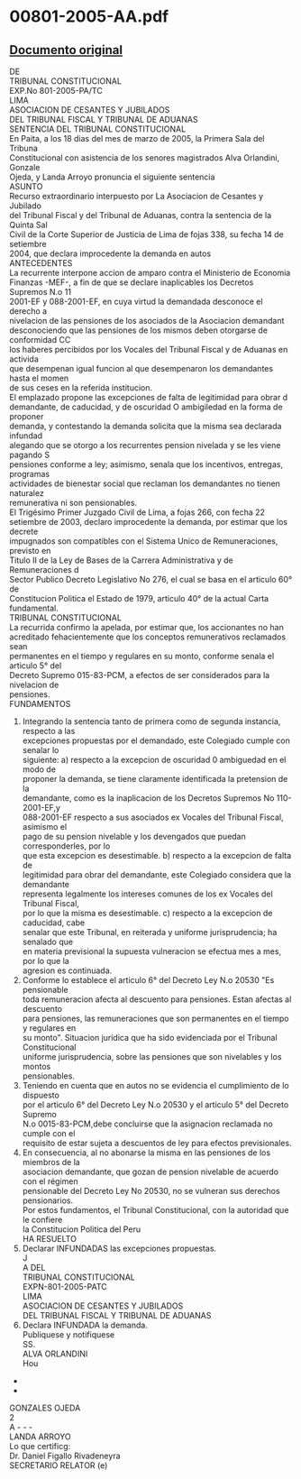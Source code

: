 
00801-2005-AA.pdf
=================
  
[Documento original](https://tc.gob.pe/jurisprudencia/2005/00801-2005-AA.pdf)  
---  
DE  
TRIBUNAL CONSTITUCIONAL  
EXP.No 801-2005-PA/TC  
LIMA  
ASOCIACION DE CESANTES Y JUBILADOS  
DEL TRIBUNAL FISCAL Y TRIBUNAL DE ADUANAS  
SENTENCIA DEL TRIBUNAL CONSTITUCIONAL  
En Paita, a los 18 dias del mes de marzo de 2005, la Primera Sala del Tribuna  
Constitucional con asistencia de los senores magistrados Alva Orlandini, Gonzale  
Ojeda, y Landa Arroyo pronuncia el siguiente sentencia  
ASUNTO  
Recurso extraordinario interpuesto por La Asociacion de Cesantes y Jubilado  
del Tribunal Fiscal y del Tribunal de Aduanas, contra la sentencia de la Quinta Sal  
Civil de la Corte Superior de Justicia de Lima de fojas 338, su fecha 14 de setiembre  
2004, que declara improcedente la demanda en autos  
ANTECEDENTES  
La recurrente interpone accion de amparo contra el Ministerio de Economia  
Finanzas -MEF-, a fin de que se declare inaplicables los Decretos Supremos N.o 11  
2001-EF y 088-2001-EF, en cuya virtud la demandada desconoce el derecho a  
nivelacion de las pensiones de los asociados de la Asociacion demandant  
desconociendo que las pensiones de los mismos deben otorgarse de conformidad CC  
los haberes percibidos por los Vocales del Tribunal Fiscal y de Aduanas en activida  
que desempenan igual funcion al que desempenaron los demandantes hasta el momen  
de sus ceses en la referida institucion.  
El emplazado propone las excepciones de falta de legitimidad para obrar d  
demandante, de caducidad, y de oscuridad O ambigiledad en la forma de proponer  
demanda, y contestando la demanda solicita que la misma sea declarada infundad  
alegando que se otorgo a los recurrentes pension nivelada y se les viene pagando S  
pensiones conforme a ley; asimismo, senala que los incentivos, entregas, programas  
actividades de bienestar social que reclaman los demandantes no tienen naturalez  
remunerativa ni son pensionables.  
El Trigésimo Primer Juzgado Civil de Lima, a fojas 266, con fecha 22  
setiembre de 2003, declaro improcedente la demanda, por estimar que los decrete  
impugnados son compatibles con el Sistema Unico de Remuneraciones, previsto en  
Titulo II de la Ley de Bases de la Carrera Administrativa y de Remuneraciones d  
Sector Publico Decreto Legislativo No 276, el cual se basa en el articulo 60° de  
Constitucion Politica el Estado de 1979, articulo 40° de la actual Carta fundamental.  
TRIBUNAL CONSTITUCIONAL  
La recurrida confirmo la apelada, por estimar que, los accionantes no han  
acreditado fehacientemente que los conceptos remunerativos reclamados sean  
permanentes en el tiempo y regulares en su monto, conforme senala el articulo 5° del  
Decreto Supremo 015-83-PCM, a efectos de ser considerados para la nivelacion de  
pensiones.  
FUNDAMENTOS  
1. Integrando la sentencia tanto de primera como de segunda instancia, respecto a las  
excepciones propuestas por el demandado, este Colegiado cumple con senalar lo  
siguiente: a) respecto a la excepcion de oscuridad 0 ambiguedad en el modo de  
proponer la demanda, se tiene claramente identificada la pretension de la  
demandante, como es la inaplicacion de los Decretos Supremos No 110-2001-EF,y  
088-2001-EF respecto a sus asociados ex Vocales del Tribunal Fiscal, asimismo el  
pago de su pension nivelable y los devengados que puedan corresponderles, por lo  
que esta excepcion es desestimable. b) respecto a la excepcion de falta de  
legitimidad para obrar del demandante, este Colegiado considera que la demandante  
representa legalmente los intereses comunes de los ex Vocales del Tribunal Fiscal,  
por lo que la misma es desestimable. c) respecto a la excepcion de caducidad, cabe  
senalar que este Tribunal, en reiterada y uniforme jurisprudencia; ha senalado que  
en materia previsional la supuesta vulneracion se efectua mes a mes, por lo que la  
agresion es continuada.  
2. Conforme lo establece el articulo 6° del Decreto Ley N.o 20530 "Es pensionable  
toda remuneracion afecta al descuento para pensiones. Estan afectas al descuento  
para pensiones, las remuneraciones que son permanentes en el tiempo y regulares en  
su monto". Situacion juridica que ha sido evidenciada por el Tribunal Constitucional  
uniforme jurisprudencia, sobre las pensiones que son nivelables y los montos  
pensionables.  
3. Teniendo en cuenta que en autos no se evidencia el cumplimiento de lo dispuesto  
por el articulo 6° del Decreto Ley N.o 20530 y el articulo 5° del Decreto Supremo  
N.o 0015-83-PCM,debe concluirse que la asignacion reclamada no cumple con el  
requisito de estar sujeta a descuentos de ley para efectos previsionales.  
4. En consecuencia, al no abonarse la misma en las pensiones de los miembros de la  
asociacion demandante, que gozan de pension nivelable de acuerdo con el régimen  
pensionable del Decreto Ley No 20530, no se vulneran sus derechos pensionarios.  
Por estos fundamentos, el Tribunal Constitucional, con la autoridad que le confiere  
la Constitucion Politica del Peru  
HA RESUELTO  
1. Declarar INFUNDADAS las excepciones propuestas.  
J  
A DEL  
TRIBUNAL CONSTITUCIONAL  
EXPN-801-2005-PATC  
LIMA  
ASOCIACION DE CESANTES Y JUBILADOS  
DEL TRIBUNAL FISCAL Y TRIBUNAL DE ADUANAS  
2. Declara INFUNDADA la demanda.  
Publiquese y notifiquese  
SS.  
ALVA ORLANDINI  
Hou  
-  
-  
GONZALES OJEDA  
2  
A - - -  
LANDA ARROYO  
Lo que certificg:  
Dr. Daniel Figallo Rivadeneyra  
SECRETARIO RELATOR (e)